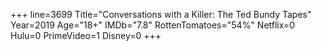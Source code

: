 +++
line=3699
Title="Conversations with a Killer: The Ted Bundy Tapes"
Year=2019
Age="18+"
IMDb="7.8"
RottenTomatoes="54%"
Netflix=0
Hulu=0
PrimeVideo=1
Disney=0
+++


